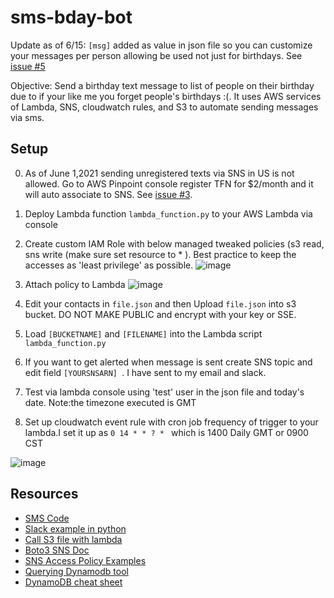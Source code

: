 # sms-bday-bot
Update as of 6/15: ```[msg]``` added as value in json file so you can customize your messages per person allowing be used not just for birthdays. See [issue #5](https://github.com/MattN-HB/sms-bday-bot/issues/5)

Objective: Send a birthday text message to list of people on their birthday due to if your like me you forget people's birthdays :(. It uses AWS services of Lambda, SNS, cloudwatch rules, and S3 to automate sending messages via sms.

## Setup
 0. As of June 1,2021 sending unregistered texts via SNS in US is not allowed. Go to AWS Pinpoint console register TFN for $2/month and it will auto associate to SNS. See [issue #3](https://github.com/MattN-HB/sms-bday-bot/issues/3).
 1. Deploy Lambda function ```lambda_function.py``` to your AWS Lambda via console
 2. Create custom IAM Role with below managed tweaked policies (s3 read, sns write (make sure set resource to * ). Best practice to keep the accesses as 'least privilege' as possible.
![image](https://user-images.githubusercontent.com/44328319/120417072-3760cc00-c32c-11eb-98f5-d17ea86a403d.png)

 4. Attach policy to Lambda
![image](https://user-images.githubusercontent.com/44328319/120416980-139d8600-c32c-11eb-814a-9df402952326.png)

 6. Edit your contacts in ```file.json``` and then Upload ```file.json``` into s3 bucket. DO NOT MAKE PUBLIC and encrypt with your key or SSE.
 7. Load ```[BUCKETNAME]``` and ```[FILENAME]``` into the Lambda script ```lambda_function.py```
 8. If you want to get alerted when message is sent create SNS topic and edit field ```[YOURSNSARN] ```. I have sent to my email and slack.
 9. Test via lambda console using 'test' user in the json file and today's date. Note:the timezone executed is GMT
 10. Set up cloudwatch event rule with cron job frequency of trigger to your lambda.I set it up as ``` 0 14 * * ? *  ``` which is 1400 Daily GMT or 0900 CST 

![image](https://user-images.githubusercontent.com/44328319/120416540-527f0c00-c32b-11eb-9593-021d9e560963.png)

## Resources
* [SMS Code](https://www.qloudx.com/how-to-send-an-sms-from-aws-lambda/)
* [Slack example in python](https://github.com/thibeault/lambda-slack-birthday-bot/blob/master/run.py)
* [Call S3 file with lambda](http://www.awslessons.com/2017/accessing-s3-with-lambda-functions/)
* [Boto3 SNS Doc](https://boto3.amazonaws.com/v1/documentation/api/latest/reference/services/sns.html#SNS.Client.publish)
* [SNS Access Policy Examples](https://docs.aws.amazon.com/sns/latest/dg/sns-access-policy-use-cases.html)
* [Querying Dynamodb tool](https://dynobase.dev/dynamodb-query/)
* [DynamoDB cheat sheet](https://dynobase.dev/dynamodb-python-with-boto3/)

